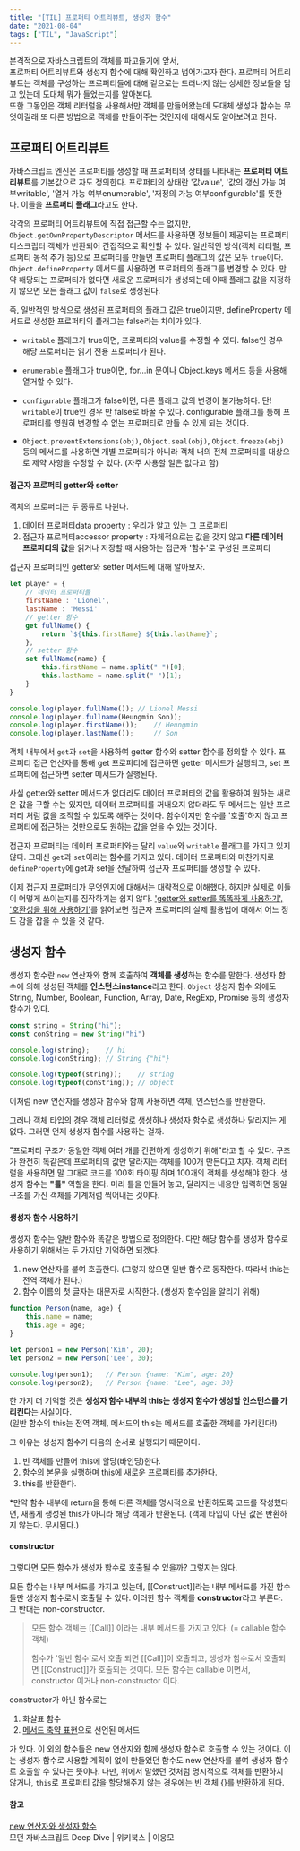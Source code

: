 ```yaml
---
title: "[TIL] 프로퍼티 어트리뷰트, 생성자 함수"
date: "2021-08-04"
tags: ["TIL", "JavaScript"]
---
```

본격적으로 자바스크립트의 객체를 파고들기에 앞서,  
프로퍼티 어트리뷰트와 생성자 함수에 대해 확인하고 넘어가고자 한다. 프로퍼티 어트리뷰트는 객체를 구성하는 프로퍼티들에 대해 겉으로는 드러나지 않는 상세한 정보들을 담고 있는데 도대체 뭐가 들었는지를 알아본다.  
또한 그동안은 객체 리터럴을 사용해서만 객체를 만들어왔는데 도대체 생성자 함수는 무엇이길래 또 다른 방법으로 객체를 만들어주는 것인지에 대해서도 알아보려고 한다.



## 프로퍼티 어트리뷰트

자바스크립트 엔진은 프로퍼티를 생성할 때 프로퍼티의 상태를 나타내는 **프로퍼티 어트리뷰트**를 기본값으로 자도 정의한다. 프로퍼티의 상태란 '값value', '값의 갱신 가능 여부writable', '열거 가능 여부enumerable', '재정의 가능 여부configurable'를 뜻한다. 이들을 **프로퍼티 플래그**라고도 한다.

각각의 프로퍼티 어트리뷰트에 직접 접근할 수는 없지만, ```Object.getOwnPropertyDescriptor``` 메서드를 사용하면 정보들이 제공되는 프로퍼티 디스크립터 객체가 반환되어 간접적으로 확인할 수 있다. 일반적인 방식(객체 리터럴, 프로퍼티 동적 추가 등)으로 프로퍼티를 만들면 프로퍼티 플래그의 값은 모두 ```true```이다. ```Object.defineProperty``` 메서드를 사용하면 프로퍼티의 플래그를 변경할 수 있다. 만약 해당되는 프로퍼티가 없다면 새로운 프로퍼티가 생성되는데 이때 플래그 값을 지정하지 않으면 모든 플래그 값이 ```false```로 생성된다.  

즉, 일반적인 방식으로 생성된 프로퍼티의 플래그 값은 true이지만, defineProperty 메서드로 생성한 프로퍼티의 플래그는 false라는 차이가 있다.

+ ```writable``` 플래그가 true이면, 프로퍼티의 value를 수정할 수 있다. false인 경우 해당 프로퍼티는 읽기 전용 프로퍼티가 된다.

+ ```enumerable``` 플래그가 true이면, for...in 문이나 Object.keys 메서드 등을 사용해 열거할 수 있다.

+ ```configurable``` 플래그가 false이면, 다른 플래그 값의 변경이 불가능하다. 단! ```writable```이 true인 경우 만 false로 바꿀 수 있다. configurable 플래그를 통해 프로퍼티를 영원히 변경할 수 없는 프로퍼티로 만들 수 있게 되는 것이다.

+ ```Object.preventExtensions(obj)```, ```Object.seal(obj)```, ```Object.freeze(obj)``` 등의 메서드를 사용하면 개별 프로퍼티가 아니라 객체 내의 전체 프로퍼티를 대상으로 제약 사항을 수정할 수 있다. (자주 사용할 일은 없다고 함)

  

#### 접근자 프로퍼티 getter와 setter

객체의 프로퍼티는 두 종류로 나뉜다.

1. 데이터 프로퍼티data property : 우리가 알고 있는 그 프로퍼티
2. 접근자 프로퍼티accessor property : 자체적으로는 값을 갖지 않고 **다른 데이터 프로퍼티의 값**을 읽거나 저장할 때 사용하는 접근자 '함수'로 구성된 프로퍼티

접근자 프로퍼티인 getter와 setter 메서드에 대해 알아보자.

```javascript
let player = {
    // 데이터 프로퍼티들
    firstName : 'Lionel',
    lastName : 'Messi'
    // getter 함수
    get fullName() {
        return `${this.firstName} ${this.lastName}`;
    },
	// setter 함수
	set fullName(name) {
        this.firstName = name.split(" ")[0];
        this.lastName = name.split(" ")[1];
    }
}

console.log(player.fullName());	// Lionel Messi
console.log(player.fullname(Heungmin Son));
console.log(player.firstName());	// Heungmin
console.log(player.lastName());		// Son
```

객체 내부에서 ```get```과 ```set```을 사용하여 getter 함수와 setter 함수를 정의할 수 있다. 프로퍼티 접근 연산자를 통해 get 프로퍼티에 접근하면 getter 메서드가 실행되고, set 프로퍼티에 접근하면 setter 메서드가 실행된다. 

사실 getter와 setter 메서드가 없더라도 데이터 프로퍼티의 값을 활용하여 원하는 새로운 값을 구할 수는 있지만, 데이터 프로퍼티를 꺼내오지 않더라도 두 메서드는 일반 프로퍼티 처럼 값을 조작할 수 있도록 해주는 것이다. 함수이지만 함수를 '호출'하지 않고 프로퍼티에 접근하는 것만으로도 원하는 값을 얻을 수 있는 것이다.

접근자 프로퍼티는 데이터 프로퍼티와는 달리 ```value```와 ```writable``` 플래그를 가지고 있지 않다. 그대신 ```get```과 ```set```이라는 함수를 가지고 있다. 데이터 프로퍼티와 마찬가지로 ```defineProperty```에 get과 set을 전달하여 접근자 프로퍼티를 생성할 수 있다.

이제 접근자 프로퍼티가 무엇인지에 대해서는 대략적으로 이해했다. 하지만 실제로 이들이 어떻게 쓰이는지를 짐작하기는 쉽지 않다. ['getter와 setter를 똑똑하게 사용하기', '호환성을 위해 사용하기'](https://ko.javascript.info/property-accessors)를 읽어보면 접근자 프로퍼티의 실제 활용법에 대해서 어느 정도 감을 잡을 수 있을 것 같다.



## 생성자 함수

생성자 함수란 ```new``` 연산자와 함께 호출하여 **객체를 생성**하는 함수를 말한다. 생성자 함수에 의해 생성된 객체를 **인스턴스instance**라고 한다. ```Object``` 생성자 함수 외에도 String, Number, Boolean, Function, Array, Date, RegExp, Promise 등의 생성자 함수가 있다.

```javascript
const string = String("hi");
const conString = new String("hi")

console.log(string);	// hi
console.log(conString);	// String {"hi"}

console.log(typeof(string));	// string
console.log(typeof(conString));	// object
```

이처럼 new 연산자를 생성자 함수와 함께 사용하면 객체, 인스턴스를 반환한다.

그러나 객체 타입의 경우 객체 리터럴로 생성하나 생성자 함수로 생성하나 달라지는 게 없다. 그러면 언제 생성자 함수를 사용하는 걸까.

"프로퍼티 구조가 동일한 객체 여러 개를 간편하게 생성하기 위해"라고 할 수 있다. 구조가 완전히 똑같은데 프로퍼티의 값만 달라지는 객체를 100개 만든다고 치자. 객체 리터럴을 사용하면 말 그대로 코드를 100회 타이핑 하며 100개의 객체를 생성해야 한다. 생성자 함수는 **"틀"** 역할을 한다. 미리 틀을 만들어 놓고, 달라지는 내용만 입력하면 동일 구조를 가진 객체를 기계처럼 찍어내는 것이다.

#### 생성자 함수 사용하기

생성자 함수는 일반 함수와 똑같은 방법으로 정의한다. 다만 해당 함수를 생성자 함수로 사용하기 위해서는 두 가지만 기억하면 되겠다.

1. new 연산자를 붙여 호출한다. (그렇지 않으면 일반 함수로 동작한다. 따라서 this는 전역 객체가 된다.)
2. 함수 이름의 첫 글자는 대문자로 시작한다. (생성자 함수임을 알리기 위해)

```javascript
function Person(name, age) {
    this.name = name;
    this.age = age;
}

let person1 = new Person('Kim', 20);
let person2 = new Person('Lee', 30);

console.log(person1);	// Person {name: "Kim", age: 20}
console.log(person2);	// Person {name: "Lee", age: 30}
```

한 가지 더 기억할 것은 **생성자 함수 내부의 this는 생성자 함수가 생성할 인스턴스를 가리킨다**는 사실이다.  
(일반 함수의 this는 전역 객체, 메서드의 this는 메서드를 호출한 객체를 가리킨다!) 

그 이유는 생성자 함수가 다음의 순서로 실행되기 때문이다.

1. 빈 객체를 만들어 this에 할당(바인딩)한다.
2. 함수의 본문을 실행하며 this에 새로운 프로퍼티를 추가한다.
3. this를 반환한다.

*만약 함수 내부에 return을 통해 다른 객체를 명시적으로 반환하도록 코드를 작성했다면, 새롭게 생성된 this가 아니라 해당 객체가 반환된다. (객체 타입이 아닌 값은 반환하지 않는다. 무시된다.)

#### constructor

그렇다면 모든 함수가 생성자 함수로 호출될 수 있을까? 그렇지는 않다. 

모든 함수는 내부 메서드를 가지고 있는데, [[Construct]]라는 내부 메서드를 가진 함수들만 생성자 함수로서 호출될 수 있다. 이러한 함수 객체를 **constructor**라고 부른다. 그 반대는 non-constructor.

> 모든 함수 객체는 [[Call]] 이라는 내부 메서드를 가지고 있다. (= callable 함수 객체) 
>
> 함수가 '일반 함수'로서 호출 되면 [[Call]]이 호출되고, 생성자 함수로서 호출되면 [[Construct]]가 호출되는 것이다.  모든 함수는 callable 이면서, constructor 이거나 non-constructor 이다.

constructor가 아닌 함수로는 

1. 화살표 함수
2. [메서드 축약 표현](https://poiemaweb.com/es6-enhanced-object-property#3-%EB%A9%94%EC%86%8C%EB%93%9C-%EC%B6%95%EC%95%BD-%ED%91%9C%ED%98%84)으로 선언된 메서드

가 있다. 이 외의 함수들은 new 연산자와 함께 생성자 함수로 호출할 수 있는 것이다. 이는 생성자 함수로 사용할 계획이 없이 만들었던 함수도 new 연산자를 붙여 생성자 함수로 호출할 수 있다는 뜻이다. 다만, 위에서 말했던 것처럼 명시적으로 객체를 반환하지 않거나, ```this```로 프로퍼티 값을 할당해주지 않는 경우에는 빈 객체 {}를 반환하게 된다.





#### 참고

[new 연산자와 생성자 함수](https://ko.javascript.info/prototype-inheritance)  
모던 자바스크립트 Deep Dive | 위키북스 | 이웅모